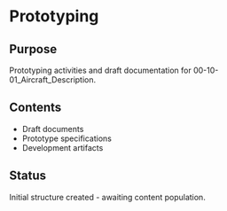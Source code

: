 # Prototyping

## Purpose
Prototyping activities and draft documentation for 00-10-01_Aircraft_Description.

## Contents
- Draft documents
- Prototype specifications
- Development artifacts

## Status
Initial structure created - awaiting content population.
